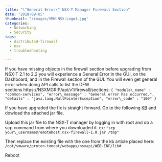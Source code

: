 ```yaml
---
title: "\"General Error\" NSX-T Manager Firewall Section"
date: "2018-09-05"
thumbnail: "/images/VMW-NSX-Logo1.jpg"
categories: 
  - Networking
  - Security
tags:
  - distributed-firewall 
  - nsx
  - troubleshooting

---
```


If you have missing objects in the firewall section before upgrading from NSX-T 2.1 to 2.2 you will experience a General Error in the GUI, on the Dashboard, and in the Firewall section of the GUI. You will even get general error when doing API calls to list the DFW sections https://NSXMGRIP/api/v1/firewall/sections: `{ "module\_name" : "common-services", "error\_message" : "General error has occurred.", "details" : "java.lang.NullPointerException", "error\_code" : "100" }`

If you have upgraded the fix is straight forward. Go to the following [KB](https://kb.vmware.com/s/article/56611) and dowload the attached jar file.

Upload this jar file to the NSX-T manager by logging in with root and do a scp command from where you downloaded it. ex: `"scp your\_username@remotehost:nsx-firewall-1.0.jar /tmp"`

Then replace the existing file with the one from the kb article placed here: `/opt/vmware/proton-tomcat/webapps/nsxapi/WEB-INF/lib#`

Reboot
